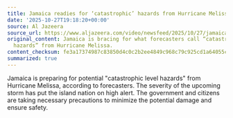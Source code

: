 ```yaml
---
title: Jamaica readies for ‘catastrophic’ hazards from Hurricane Melissa
date: '2025-10-27T19:18:20+00:00'
source: Al Jazeera
source_url: https://www.aljazeera.com/video/newsfeed/2025/10/27/jamaica-readies-for-catastrophic-hazards-from-hurricane-melissa?traffic_source=rss
original_content: Jamaica is bracing for what forecasters call “catastrophic level
  hazards” from Hurricane Melissa.
content_checksum: fe3a17374987c83850d4c0c2b2ee4849c968c79c925cd1a64055c03a373b98ee
summarized: true
---
```


Jamaica is preparing for potential "catastrophic level hazards" from Hurricane Melissa, according to forecasters. The severity of the upcoming storm has put the island nation on high alert. The government and citizens are taking necessary precautions to minimize the potential damage and ensure safety.